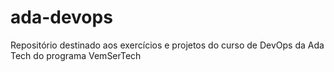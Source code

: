 # ada-devops
Repositório destinado aos exercícios e projetos do curso de DevOps da Ada Tech do programa VemSerTech
